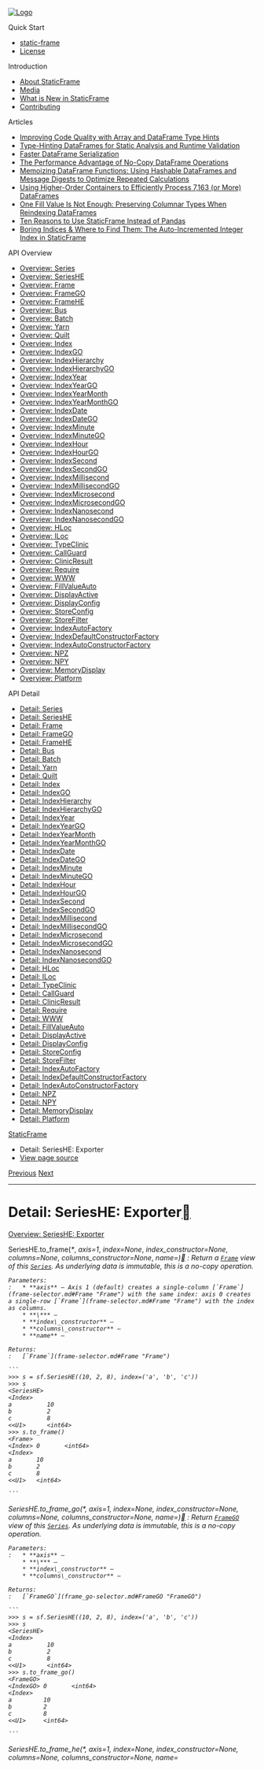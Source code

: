 [![Logo](../_static/sf-logo-web_icon-small.png)](../index.md)

Quick Start

* [static-frame](../readme.md)
* [License](../license.md)

Introduction

* [About StaticFrame](../intro.md)
* [Media](../intro.md#media)
* [What is New in StaticFrame](../new.md)
* [Contributing](../contributing.md)

Articles

* [Improving Code Quality with Array and DataFrame Type Hints](../articles/guard.md)
* [Type-Hinting DataFrames for Static Analysis and Runtime Validation](../articles/ftyping.md)
* [Faster DataFrame Serialization](../articles/serialize.md)
* [The Performance Advantage of No-Copy DataFrame Operations](../articles/no_copy.md)
* [Memoizing DataFrame Functions: Using Hashable DataFrames and Message Digests to Optimize Repeated Calculations](../articles/hash.md)
* [Using Higher-Order Containers to Efficiently Process 7,163 (or More) DataFrames](../articles/uhoc.md)
* [One Fill Value Is Not Enough: Preserving Columnar Types When Reindexing DataFrames](../articles/fill_value.md)
* [Ten Reasons to Use StaticFrame Instead of Pandas](../articles/upgrade.md)
* [Boring Indices & Where to Find Them: The Auto-Incremented Integer Index in StaticFrame](../articles/aiii.md)

API Overview

* [Overview: Series](../api_overview/series.md)
* [Overview: SeriesHE](../api_overview/series_he.md)
* [Overview: Frame](../api_overview/frame.md)
* [Overview: FrameGO](../api_overview/frame_go.md)
* [Overview: FrameHE](../api_overview/frame_he.md)
* [Overview: Bus](../api_overview/bus.md)
* [Overview: Batch](../api_overview/batch.md)
* [Overview: Yarn](../api_overview/yarn.md)
* [Overview: Quilt](../api_overview/quilt.md)
* [Overview: Index](../api_overview/index.md)
* [Overview: IndexGO](../api_overview/index_go.md)
* [Overview: IndexHierarchy](../api_overview/index_hierarchy.md)
* [Overview: IndexHierarchyGO](../api_overview/index_hierarchy_go.md)
* [Overview: IndexYear](../api_overview/index_year.md)
* [Overview: IndexYearGO](../api_overview/index_year_go.md)
* [Overview: IndexYearMonth](../api_overview/index_year_month.md)
* [Overview: IndexYearMonthGO](../api_overview/index_year_month_go.md)
* [Overview: IndexDate](../api_overview/index_date.md)
* [Overview: IndexDateGO](../api_overview/index_date_go.md)
* [Overview: IndexMinute](../api_overview/index_minute.md)
* [Overview: IndexMinuteGO](../api_overview/index_minute_go.md)
* [Overview: IndexHour](../api_overview/index_hour.md)
* [Overview: IndexHourGO](../api_overview/index_hour_go.md)
* [Overview: IndexSecond](../api_overview/index_second.md)
* [Overview: IndexSecondGO](../api_overview/index_second_go.md)
* [Overview: IndexMillisecond](../api_overview/index_millisecond.md)
* [Overview: IndexMillisecondGO](../api_overview/index_millisecond_go.md)
* [Overview: IndexMicrosecond](../api_overview/index_microsecond.md)
* [Overview: IndexMicrosecondGO](../api_overview/index_microsecond_go.md)
* [Overview: IndexNanosecond](../api_overview/index_nanosecond.md)
* [Overview: IndexNanosecondGO](../api_overview/index_nanosecond_go.md)
* [Overview: HLoc](../api_overview/hloc.md)
* [Overview: ILoc](../api_overview/iloc.md)
* [Overview: TypeClinic](../api_overview/type_clinic.md)
* [Overview: CallGuard](../api_overview/call_guard.md)
* [Overview: ClinicResult](../api_overview/clinic_result.md)
* [Overview: Require](../api_overview/require.md)
* [Overview: WWW](../api_overview/www.md)
* [Overview: FillValueAuto](../api_overview/fill_value_auto.md)
* [Overview: DisplayActive](../api_overview/display_active.md)
* [Overview: DisplayConfig](../api_overview/display_config.md)
* [Overview: StoreConfig](../api_overview/store_config.md)
* [Overview: StoreFilter](../api_overview/store_filter.md)
* [Overview: IndexAutoFactory](../api_overview/index_auto_factory.md)
* [Overview: IndexDefaultConstructorFactory](../api_overview/index_default_constructor_factory.md)
* [Overview: IndexAutoConstructorFactory](../api_overview/index_auto_constructor_factory.md)
* [Overview: NPZ](../api_overview/npz.md)
* [Overview: NPY](../api_overview/npy.md)
* [Overview: MemoryDisplay](../api_overview/memory_display.md)
* [Overview: Platform](../api_overview/platform.md)

API Detail

* [Detail: Series](series.md)
* [Detail: SeriesHE](series_he.md)
* [Detail: Frame](frame.md)
* [Detail: FrameGO](frame_go.md)
* [Detail: FrameHE](frame_he.md)
* [Detail: Bus](bus.md)
* [Detail: Batch](batch.md)
* [Detail: Yarn](yarn.md)
* [Detail: Quilt](quilt.md)
* [Detail: Index](index.md)
* [Detail: IndexGO](index_go.md)
* [Detail: IndexHierarchy](index_hierarchy.md)
* [Detail: IndexHierarchyGO](index_hierarchy_go.md)
* [Detail: IndexYear](index_year.md)
* [Detail: IndexYearGO](index_year_go.md)
* [Detail: IndexYearMonth](index_year_month.md)
* [Detail: IndexYearMonthGO](index_year_month_go.md)
* [Detail: IndexDate](index_date.md)
* [Detail: IndexDateGO](index_date_go.md)
* [Detail: IndexMinute](index_minute.md)
* [Detail: IndexMinuteGO](index_minute_go.md)
* [Detail: IndexHour](index_hour.md)
* [Detail: IndexHourGO](index_hour_go.md)
* [Detail: IndexSecond](index_second.md)
* [Detail: IndexSecondGO](index_second_go.md)
* [Detail: IndexMillisecond](index_millisecond.md)
* [Detail: IndexMillisecondGO](index_millisecond_go.md)
* [Detail: IndexMicrosecond](index_microsecond.md)
* [Detail: IndexMicrosecondGO](index_microsecond_go.md)
* [Detail: IndexNanosecond](index_nanosecond.md)
* [Detail: IndexNanosecondGO](index_nanosecond_go.md)
* [Detail: HLoc](hloc.md)
* [Detail: ILoc](iloc.md)
* [Detail: TypeClinic](type_clinic.md)
* [Detail: CallGuard](call_guard.md)
* [Detail: ClinicResult](clinic_result.md)
* [Detail: Require](require.md)
* [Detail: WWW](www.md)
* [Detail: FillValueAuto](fill_value_auto.md)
* [Detail: DisplayActive](display_active.md)
* [Detail: DisplayConfig](display_config.md)
* [Detail: StoreConfig](store_config.md)
* [Detail: StoreFilter](store_filter.md)
* [Detail: IndexAutoFactory](index_auto_factory.md)
* [Detail: IndexDefaultConstructorFactory](index_default_constructor_factory.md)
* [Detail: IndexAutoConstructorFactory](index_auto_constructor_factory.md)
* [Detail: NPZ](npz.md)
* [Detail: NPY](npy.md)
* [Detail: MemoryDisplay](memory_display.md)
* [Detail: Platform](platform.md)

[StaticFrame](../index.md)

* Detail: SeriesHE: Exporter
* [View page source](../_sources/api_detail/series_he-exporter.rst.txt)

[Previous](series_he-constructor.md "Detail: SeriesHE: Constructor")
[Next](series_he-attribute.md "Detail: SeriesHE: Attribute")

---

# Detail: SeriesHE: Exporter[](#detail-serieshe-exporter "Link to this heading")

[Overview: SeriesHE: Exporter](../api_overview/series_he-exporter.md#api-overview-serieshe-exporter)

SeriesHE.to\_frame(*\**, *axis=1*, *index=None*, *index\_constructor=None*, *columns=None*, *columns\_constructor=None*, *name=<object object>*)[](#static_frame.SeriesHE.to_frame "Link to this definition")
:   Return a [`Frame`](frame-selector.md#Frame "Frame") view of this [`Series`](series-selector.md#Series "Series"). As underlying data is immutable, this is a no-copy operation.

    Parameters:
    :   * **axis** – Axis 1 (default) creates a single-column [`Frame`](frame-selector.md#Frame "Frame") with the same index: axis 0 creates a single-row [`Frame`](frame-selector.md#Frame "Frame") with the index as columns.
        * **\*** –
        * **index\_constructor** –
        * **columns\_constructor** –
        * **name** –

    Returns:
    :   [`Frame`](frame-selector.md#Frame "Frame")

    ```
    >>> s = sf.SeriesHE((10, 2, 8), index=('a', 'b', 'c'))
    >>> s
    <SeriesHE>
    <Index>
    a          10
    b          2
    c          8
    <<U1>      <int64>
    >>> s.to_frame()
    <Frame>
    <Index> 0       <int64>
    <Index>
    a       10
    b       2
    c       8
    <<U1>   <int64>

    ```

SeriesHE.to\_frame\_go(*\**, *axis=1*, *index=None*, *index\_constructor=None*, *columns=None*, *columns\_constructor=None*, *name=<object object>*)[](#static_frame.SeriesHE.to_frame_go "Link to this definition")
:   Return [`FrameGO`](frame_go-selector.md#FrameGO "FrameGO") view of this [`Series`](series-selector.md#Series "Series"). As underlying data is immutable, this is a no-copy operation.

    Parameters:
    :   * **axis** –
        * **\*** –
        * **index\_constructor** –
        * **columns\_constructor** –

    Returns:
    :   [`FrameGO`](frame_go-selector.md#FrameGO "FrameGO")

    ```
    >>> s = sf.SeriesHE((10, 2, 8), index=('a', 'b', 'c'))
    >>> s
    <SeriesHE>
    <Index>
    a          10
    b          2
    c          8
    <<U1>      <int64>
    >>> s.to_frame_go()
    <FrameGO>
    <IndexGO> 0       <int64>
    <Index>
    a         10
    b         2
    c         8
    <<U1>     <int64>

    ```

SeriesHE.to\_frame\_he(*\**, *axis=1*, *index=None*, *index\_constructor=None*, *columns=None*, *columns\_constructor=None*, *name=<object object>*)[](#static_frame.SeriesHE.to_frame_he "Link to this definition")
:   Return [`FrameHE`](frame_he-selector.md#FrameHE "FrameHE") view of this [`Series`](series-selector.md#Series "Series"). As underlying data is immutable, this is a no-copy operation.

    Parameters:
    :   * **axis** –
        * **\*** –
        * **index\_constructor** –
        * **columns\_constructor** –

    Returns:
    :   [`FrameHE`](frame_he-selector.md#FrameHE "FrameHE")

    ```
    >>> s = sf.SeriesHE((10, 2, 8), index=('a', 'b', 'c'))
    >>> s
    <SeriesHE>
    <Index>
    a          10
    b          2
    c          8
    <<U1>      <int64>
    >>> s.to_frame_he()
    <FrameHE>
    <Index>   0       <int64>
    <Index>
    a         10
    b         2
    c         8
    <<U1>     <int64>

    ```

SeriesHE.to\_html(*config=None*, */*, *\**, *style\_config=<static\_frame.core.style\_config.StyleConfig object>*)[](#static_frame.SeriesHE.to_html "Link to this definition")
:   Return an HTML table representation of this [`Series`](series-selector.md#Series "Series") using standard TABLE, TR, and TD tags. This is not a complete HTML page.

    Parameters:
    :   **config** – Optional [`DisplayConfig`](display_config.md#static_frame.DisplayConfig "static_frame.DisplayConfig") instance.

    Returns:
    :   `str`

SeriesHE.to\_html\_datatables(*fp=None*, */*, *\**, *show=True*, *config=None*)[](#static_frame.SeriesHE.to_html_datatables "Link to this definition")
:   Return a complete HTML representation of this [`Series`](series-selector.md#Series "Series") using the DataTables JS library for table naviagation and search. The page links to CDNs for JS resources, and thus will not fully render without an internet connection.

    Parameters:
    :   * **fp** – optional file path to write; if not provided, a temporary file will be created. Note: the caller is responsible for deleting this file.
        * **show** – if True, the file will be opened with a webbrowser.
        * **config** – Optional [`DisplayConfig`](display_config.md#static_frame.DisplayConfig "static_frame.DisplayConfig") instance.

    Returns:
    :   `str`, absolute file path to the file written.

SeriesHE.to\_pairs()[](#static_frame.SeriesHE.to_pairs "Link to this definition")
:   Return a tuple of tuples, where each inner tuple is a pair of index label, value.

    Returns:
    :   tp.Iterable[tp.Tuple[TLabel, tp.Any]]

    ```
    >>> s = sf.SeriesHE((10, 2, 8), index=('a', 'b', 'c'))
    >>> s
    <SeriesHE>
    <Index>
    a          10
    b          2
    c          8
    <<U1>      <int64>
    >>> s.to_pairs()
    ((np.str_('a'), np.int64(10)), (np.str_('b'), np.int64(2)), (np.str_('c'), np.int64(8)))

    ```

SeriesHE.to\_pandas()[](#static_frame.SeriesHE.to_pandas "Link to this definition")
:   Return a Pandas Series.

    Returns:
    :   `pandas.Series`

    ```
    >>> s = sf.SeriesHE((10, 2, 8), index=('a', 'b', 'c'))
    >>> s
    <SeriesHE>
    <Index>
    a          10
    b          2
    c          8
    <<U1>      <int64>
    >>> s.to_pandas()
    a    10
    b     2
    c     8
    dtype: int64

    ```

SeriesHE.to\_series()[[source]](../_modules/static_frame/core/series.md#SeriesHE.to_series)[](#static_frame.SeriesHE.to_series "Link to this definition")
:   Return a `Series` from this `SeriesHE`.

    ```
    >>> s = sf.SeriesHE((10, 2, 8), index=('a', 'b', 'c'))
    >>> s
    <SeriesHE>
    <Index>
    a          10
    b          2
    c          8
    <<U1>      <int64>
    >>> s.to_series()
    <Series>
    <Index>
    a        10
    b        2
    c        8
    <<U1>    <int64>

    ```

SeriesHE.to\_series\_he()[](#static_frame.SeriesHE.to_series_he "Link to this definition")
:   Return a [`SeriesHE`](series_he-selector.md#SeriesHE "SeriesHE") from this [`Series`](series-selector.md#Series "Series").

    ```
    >>> s = sf.SeriesHE((10, 2, 8), index=('a', 'b', 'c'))
    >>> s
    <SeriesHE>
    <Index>
    a          10
    b          2
    c          8
    <<U1>      <int64>
    >>> s.to_series_he()
    <SeriesHE>
    <Index>
    a          10
    b          2
    c          8
    <<U1>      <int64>

    ```

SeriesHE.to\_visidata()[](#static_frame.SeriesHE.to_visidata "Link to this definition")
:   Open an interactive VisiData session.

[SeriesHE](series_he.md#api-detail-serieshe): [Constructor](series_he-constructor.md#api-detail-serieshe-constructor) | [Exporter](#api-detail-serieshe-exporter) | [Attribute](series_he-attribute.md#api-detail-serieshe-attribute) | [Method](series_he-method.md#api-detail-serieshe-method) | [Dictionary-Like](series_he-dictionary_like.md#api-detail-serieshe-dictionary-like) | [Display](series_he-display.md#api-detail-serieshe-display) | [Assignment](series_he-assignment.md#api-detail-serieshe-assignment) | [Selector](series_he-selector.md#api-detail-serieshe-selector) | [Iterator](series_he-iterator.md#api-detail-serieshe-iterator) | [Operator Binary](series_he-operator_binary.md#api-detail-serieshe-operator-binary) | [Operator Unary](series_he-operator_unary.md#api-detail-serieshe-operator-unary) | [Accessor Values](series_he-accessor_values.md#api-detail-serieshe-accessor-values) | [Accessor Datetime](series_he-accessor_datetime.md#api-detail-serieshe-accessor-datetime) | [Accessor String](series_he-accessor_string.md#api-detail-serieshe-accessor-string) | [Accessor Fill Value](series_he-accessor_fill_value.md#api-detail-serieshe-accessor-fill-value) | [Accessor Regular Expression](series_he-accessor_regular_expression.md#api-detail-serieshe-accessor-regular-expression) | [Accessor Hashlib](series_he-accessor_hashlib.md#api-detail-serieshe-accessor-hashlib) | [Accessor Type Clinic](series_he-accessor_type_clinic.md#api-detail-serieshe-accessor-type-clinic) | Accessor Mapping

[Previous](series_he-constructor.md "Detail: SeriesHE: Constructor")
[Next](series_he-attribute.md "Detail: SeriesHE: Attribute")

---

© Copyright 2025, Christopher Ariza.
Last updated on Apr 29, 2025.

Built with [Sphinx](https://www.sphinx-doc.org/) using a
[theme](https://github.com/readthedocs/sphinx_rtd_theme)
provided by [Read the Docs](https://readthedocs.org).